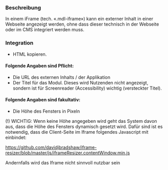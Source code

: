 ### Beschreibung
In einem iFrame (tech. «.mdl-iframe») kann ein externer Inhalt in einer Webseite angezeigt werden, ohne dass dieser technisch in der Webseite oder im CMS integriert werden muss.
 
 
### Integration
* HTML kopieren.
 
#### Folgende Angaben sind Pflicht:
* Die URL des externen Inhalts / der Applikation 
* Der Titel für das Modul. Dieses wird Nutzenden nicht angezeigt, sondern ist für Screenreader (Accessibility) wichtig (versteckter Titel).

#### Folgende Angaben sind fakultativ:
* Die Höhe des Fensters in Pixeln

(!) WICHTIG: Wenn keine Höhe angegeben wird geht das System davon aus, dass die Höhe des Fensters dynamisch gesetzt wird. Dafür sind ist es notwendig, dass die Client-Seite im Iframe folgendes Javascript mit einbindet:

https://github.com/davidjbradshaw/iframe-resizer/blob/master/js/iframeResizer.contentWindow.min.js

Andernfalls wird das Iframe nicht sinnvoll nutzbar sein
